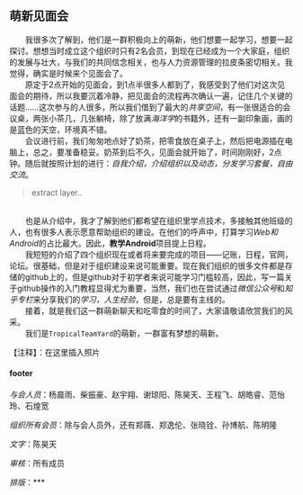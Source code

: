 ## 萌新见面会

&emsp;&emsp;我很多次了解到，他们是一群积极向上的萌新，他们想要一起学习，想要一起探讨。想想当时成立这个组织时只有2名会员，到现在已经成为一个大家庭，组织的发展与壮大，与我们的共同信念相关，也与人力资源管理的拉皮条密切相关。我觉得，确实是时候来个见面会了。
<br/>&emsp;&emsp;原定于2点开始的见面会，到1点半很多人都到了，我感受到了他们对这次见面会的期待，所以我要沉着冷静，把见面会的流程再次确认一遍，记住几个关键的话题……这次参与的人很多，所以我们借到了最大的*共享空间*，有一张很适合的会议桌，两张小茶几，几张躺椅，除了放满*海洋学*的书籍外，还有一副印象画，画的是蓝色的天空，环境真不错。
<br/>&emsp;&emsp;会议进行前，我们匆匆地点好了奶茶，把零食放在桌子上，然后把电源插在电脑上，总之，要准备稳妥。奶茶到后不久，见面会就开始了，时间刚刚好，2点钟。随后就按照计划的进行：*自我介绍，介绍组织以及动态，分发学习套餐，自由交流*。

> extract layer..

<br/>&emsp;&emsp;也是从介绍中，我才了解到他们都希望在组织里学点技术，多接触其他班级的人，也有很多人表示愿意帮助组织的建设。在他们的呼声中，打算学习*Web和Android*的占比最大。因此，**教学Android**项目提上日程。
<br/>&emsp;&emsp;我短短的介绍了四个组织现在或者将来要完成的项目——记账，日程，官网，论坛。很基础，但是对于组织建设来说可能重要。现在我们组织的很多文件都是存储的github上的，但是github对于初学者来说可能学习门槛较高，因此，写一篇关于github操作的入门教程显得尤为重要，当然，我们也在尝试通过*微信公众号*和*知乎专栏*来分享我们的*学习，人生经验*，但是，总是要有主线的。
<br/>&emsp;&emsp;接着，就是我们这一群萌新聊天和吃零食的时间了，大家请敬请欣赏我们的风采。
<br/>&emsp;&emsp;我们是`TropicalTeamYard`的萌新，一群富有梦想的萌新。

【注释】：在这里插入照片

#### footer

*与会人员*：杨晨雨、柴振豪、赵宇翔、谢琼阳、陈昊天、王程飞、胡皓睿、范怡玲、石煌宽

*组织所有会员*：除与会人员外，还有郑薇、郑逸伦、张晓铨、孙博航、陈明隆

*文字*：陈昊天

*审核*：所有成员

*排版*：***

